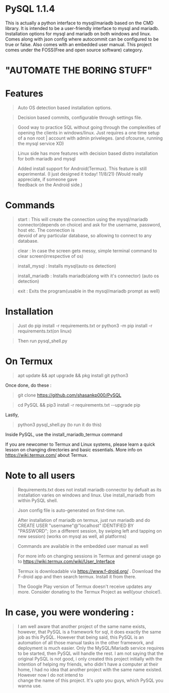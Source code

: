 # PySQL 1.1.4
This is actually a python interface to mysql/mariadb based on the CMD library. It is intended to be a user-friendly interface to mysql and mariadb. Installation options for mysql and mariadb on both windows and linux. Comes along with json config where autocommit can be configured to be true or false. Also comes with an embedded user manual. This project comes under the FOSS(Free and open source software) category.

# "AUTOMATE THE BORING STUFF"

# Features
 >Auto OS detection based installation options.
 
 >Decision based commits, configurable through settings file.
 
 
 >Good way to practice SQL without going through the complexities of opening the clients in windows/linux. Just requires a one time setup of a non root       |         account with admin priveleges. (and ofcourse, running the mysql service XD)
 
 
 >Linux side has more features with decision based distro installation for both mariadb and mysql
 
 >Added install support for Android(Termux). This feature is still experimental. (I just designed it today! 11/8/21) (Would really appreciate, if someone gave   
   feedback on the Android side.)

# Commands
 >start : This will create the connection using the mysql/mariadb connector(depends on choice) and ask for the username, password, host etc. The connection is       
          devoid of any particular database, so allowing to connect to any database.
          
 
 >clear : In case the screen gets messy, simple terminal command to clear screen(irrespective of os)
 
 
 >install_mysql : Installs mysql(auto os detection)
 
 >install_mariadb : Installs mariadb(along with it's connector) (auto os detection)

 >exit : Exits the program(usable in the mysql/mariadb prompt as well)



# Installation 
 >Just do pip install -r requirements.txt or python3 -m pip install -r requirements.txt(on linux)
 
 >Then run pysql_shell.py

# On Termux
 > apt update && apt upgrade && pkg install git python3
 
 Once done, do these :
 > git clone https://github.com/shasankp000/PySQL
 
 >cd PySQL && pip3 install -r requirements.txt --upgrade pip
 
 Lastly,
 
 >python3 pysql_shell.py (to run it do this)

 Inside PySQL, use the install_mariadb_termux command
 
 If you are newcomer to Termux and Linux systems, please learn a quick lesson on changing directories and basic essentials.
 More info on https://wiki.termux.com/ about Termux.


# Note to all users 
 >Requirements.txt does not install mariadb connector by defualt as its installation varies on windows and linux. Use install_mariadb from within PySQL shell.
 
 >Json config file is auto-generated on first-time run.

 >After installation of mariadb on termux, just run mariadb and do CREATE USER "username"@"localhost" IDENTIFIED BY "PASSWORD"; (on a different session, by swiping 
   left and tapping on new session) (works on mysql as well, all platforms)

 >Commands are available in the embedded user manual as well

 >For more info on changing sessions in Termux and general usage go to https://wiki.termux.com/wiki/User_Interface
 
 >Termux is downloadable via https://www.f-droid.org/ . Download the F-droid app and then search termux. Install it from there.
 
 >The Google Play version of Termux doesn't receive updates any more. Consider donating to the Termux Project as well(your choice!).

# In case, you were wondering :

 >I am well aware that another project of the same name exists, however, that PySQL is a framework for sql, it does exactly the same job as this PySQL. However that    being said, this PySQL is an automation of all those manual tasks in the other framework, and deployment is much easier. Only the MySQL/Mariadb service requires    to be started, then PySQL will handle the rest. I am not saying that the original PySQL is not good, i only created this project initially with the intention of    helping my friends, who didn't have a computer at their home, I had no idea that another project with the same name existed. However now I do not intend to      
 > change the name of this project. It's upto you guys, which PySQL you wanna use. 
